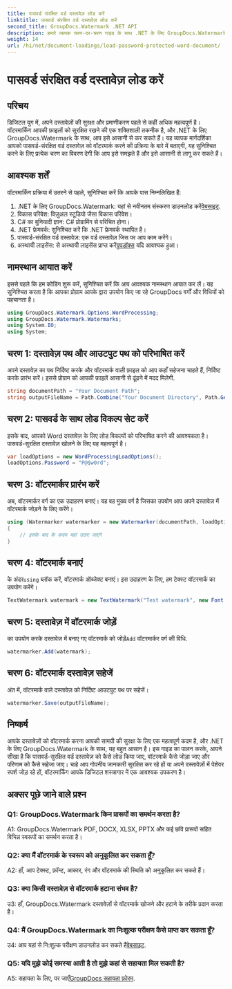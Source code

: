 ```yaml
---
title: पासवर्ड संरक्षित वर्ड दस्तावेज़ लोड करें
linktitle: पासवर्ड संरक्षित वर्ड दस्तावेज़ लोड करें
second_title: GroupDocs.Watermark .NET API
description: हमारे व्यापक चरण-दर-चरण गाइड के साथ .NET के लिए GroupDocs.Watermark का उपयोग करके पासवर्ड-सुरक्षित Word दस्तावेज़ों में आसानी से वॉटरमार्क जोड़ें।
weight: 14
url: /hi/net/document-loadings/load-password-protected-word-document/
---
```


# पासवर्ड संरक्षित वर्ड दस्तावेज़ लोड करें

## परिचय
डिजिटल युग में, अपने दस्तावेज़ों की सुरक्षा और प्रमाणीकरण पहले से कहीं अधिक महत्वपूर्ण है। वॉटरमार्किंग आपकी फ़ाइलों को सुरक्षित रखने की एक शक्तिशाली तकनीक है, और .NET के लिए GroupDocs.Watermark के साथ, आप इसे आसानी से कर सकते हैं। यह व्यापक मार्गदर्शिका आपको पासवर्ड-संरक्षित वर्ड दस्तावेज़ को वॉटरमार्क करने की प्रक्रिया के बारे में बताएगी, यह सुनिश्चित करने के लिए प्रत्येक चरण का विवरण देगी कि आप इसे समझते हैं और इसे आसानी से लागू कर सकते हैं।
## आवश्यक शर्तें
वॉटरमार्किंग प्रक्रिया में उतरने से पहले, सुनिश्चित करें कि आपके पास निम्नलिखित हैं:
1.  .NET के लिए GroupDocs.Watermark: यहां से नवीनतम संस्करण डाउनलोड करें[वेबसाइट](https://releases.groupdocs.com/Watermark/net/).
2. विकास परिवेश: विज़ुअल स्टूडियो जैसा विकास परिवेश।
3. C# का बुनियादी ज्ञान: C# प्रोग्रामिंग से परिचित होना।
4. .NET फ्रेमवर्क: सुनिश्चित करें कि .NET फ्रेमवर्क स्थापित है।
5. पासवर्ड-संरक्षित वर्ड दस्तावेज़: एक वर्ड दस्तावेज़ जिस पर आप काम करेंगे।
6.  अस्थायी लाइसेंस: से अस्थायी लाइसेंस प्राप्त करें[ग्रुपडॉक्स](https://purchase.groupdocs.com/temporary-license/) यदि आवश्यक हुआ।
## नामस्थान आयात करें
इससे पहले कि हम कोडिंग शुरू करें, सुनिश्चित करें कि आप आवश्यक नामस्थान आयात कर लें। यह सुनिश्चित करता है कि आपका प्रोग्राम आपके द्वारा उपयोग किए जा रहे GroupDocs वर्गों और विधियों को पहचानता है।
```csharp
using GroupDocs.Watermark.Options.WordProcessing;
using GroupDocs.Watermark.Watermarks;
using System.IO;
using System;
```
## चरण 1: दस्तावेज़ पथ और आउटपुट पथ को परिभाषित करें
अपने दस्तावेज़ का पथ निर्दिष्ट करके और वॉटरमार्क वाली फ़ाइल को आप कहाँ सहेजना चाहते हैं, निर्दिष्ट करके प्रारंभ करें। इससे प्रोग्राम को आपकी फ़ाइलें आसानी से ढूंढने में मदद मिलेगी.
```csharp
string documentPath = "Your Document Path";
string outputFileName = Path.Combine("Your Document Directory", Path.GetFileName(documentPath));
```
## चरण 2: पासवर्ड के साथ लोड विकल्प सेट करें
इसके बाद, आपको Word दस्तावेज़ के लिए लोड विकल्पों को परिभाषित करने की आवश्यकता है। पासवर्ड-सुरक्षित दस्तावेज़ खोलने के लिए यह महत्वपूर्ण है।
```csharp
var loadOptions = new WordProcessingLoadOptions();
loadOptions.Password = "P@$w0rd";
```
## चरण 3: वॉटरमार्कर प्रारंभ करें
अब, वॉटरमार्कर वर्ग का एक उदाहरण बनाएं। यह वह मुख्य वर्ग है जिसका उपयोग आप अपने दस्तावेज़ में वॉटरमार्क जोड़ने के लिए करेंगे।
```csharp
using (Watermarker watermarker = new Watermarker(documentPath, loadOptions))
{
    // इसके बाद के कदम यहां उठाए जाएंगे
}
```
## चरण 4: वॉटरमार्क बनाएं
 के अंदर`using` ब्लॉक करें, वॉटरमार्क ऑब्जेक्ट बनाएं। इस उदाहरण के लिए, हम टेक्स्ट वॉटरमार्क का उपयोग करेंगे।
```csharp
TextWatermark watermark = new TextWatermark("Test watermark", new Font("Arial", 12));
```
## चरण 5: दस्तावेज़ में वॉटरमार्क जोड़ें
का उपयोग करके दस्तावेज़ में बनाए गए वॉटरमार्क को जोड़ें`Add` वॉटरमार्कर वर्ग की विधि.
```csharp
watermarker.Add(watermark);
```
## चरण 6: वॉटरमार्क दस्तावेज़ सहेजें
अंत में, वॉटरमार्क वाले दस्तावेज़ को निर्दिष्ट आउटपुट पथ पर सहेजें।
```csharp
watermarker.Save(outputFileName);
```
## निष्कर्ष
आपके दस्तावेज़ों को वॉटरमार्क करना आपकी सामग्री की सुरक्षा के लिए एक महत्वपूर्ण कदम है, और .NET के लिए GroupDocs.Watermark के साथ, यह बहुत आसान है। इस गाइड का पालन करके, आपने सीखा है कि पासवर्ड-सुरक्षित वर्ड दस्तावेज़ को कैसे लोड किया जाए, वॉटरमार्क कैसे जोड़ा जाए और परिणाम को कैसे सहेजा जाए। चाहे आप गोपनीय जानकारी सुरक्षित कर रहे हों या अपने दस्तावेज़ों में पेशेवर स्पर्श जोड़ रहे हों, वॉटरमार्किंग आपके डिजिटल शस्त्रागार में एक आवश्यक उपकरण है।
## अक्सर पूछे जाने वाले प्रश्न
### Q1: GroupDocs.Watermark किन प्रारूपों का समर्थन करता है?
A1: GroupDocs.Watermark PDF, DOCX, XLSX, PPTX और कई छवि प्रारूपों सहित विभिन्न स्वरूपों का समर्थन करता है।
### Q2: क्या मैं वॉटरमार्क के स्वरूप को अनुकूलित कर सकता हूँ?
A2: हाँ, आप टेक्स्ट, फ़ॉन्ट, आकार, रंग और वॉटरमार्क की स्थिति को अनुकूलित कर सकते हैं।
### Q3: क्या किसी दस्तावेज़ से वॉटरमार्क हटाना संभव है?
उ3: हाँ, GroupDocs.Watermark दस्तावेज़ों से वॉटरमार्क खोजने और हटाने के तरीके प्रदान करता है।
### Q4: मैं GroupDocs.Watermark का निःशुल्क परीक्षण कैसे प्राप्त कर सकता हूँ?
 उ4: आप यहां से नि:शुल्क परीक्षण डाउनलोड कर सकते हैं[वेबसाइट](https://releases.groupdocs.com/).
### Q5: यदि मुझे कोई समस्या आती है तो मुझे कहां से सहायता मिल सकती है?
 A5: सहायता के लिए, पर जाएँ[GroupDocs सहायता फ़ोरम](https://forum.groupdocs.com/c/watermark/19).